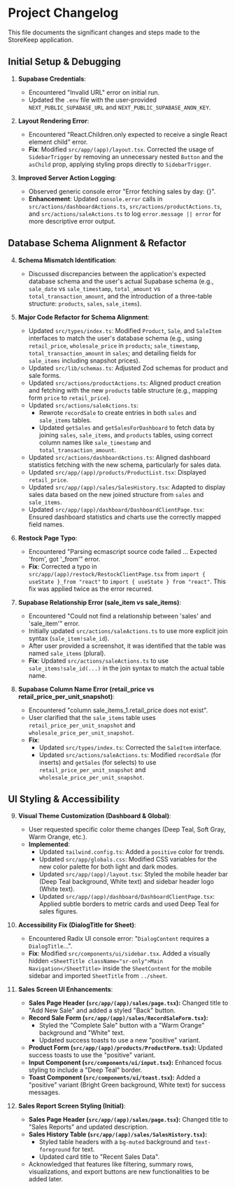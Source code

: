 # Project Changelog

This file documents the significant changes and steps made to the StoreKeep application.

## Initial Setup & Debugging

1.  **Supabase Credentials**:
    *   Encountered "Invalid URL" error on initial run.
    *   Updated the `.env` file with the user-provided `NEXT_PUBLIC_SUPABASE_URL` and `NEXT_PUBLIC_SUPABASE_ANON_KEY`.

2.  **Layout Rendering Error**:
    *   Encountered "React.Children.only expected to receive a single React element child" error.
    *   **Fix**: Modified `src/app/(app)/layout.tsx`. Corrected the usage of `SidebarTrigger` by removing an unnecessary nested `Button` and the `asChild` prop, applying styling props directly to `SidebarTrigger`.

3.  **Improved Server Action Logging**:
    *   Observed generic console error "Error fetching sales by day: {}".
    *   **Enhancement**: Updated `console.error` calls in `src/actions/dashboardActions.ts`, `src/actions/productActions.ts`, and `src/actions/saleActions.ts` to log `error.message || error` for more descriptive error output.

## Database Schema Alignment & Refactor

4.  **Schema Mismatch Identification**:
    *   Discussed discrepancies between the application's expected database schema and the user's actual Supabase schema (e.g., `sale_date` vs `sale_timestamp`, `total_amount` vs `total_transaction_amount`, and the introduction of a three-table structure: `products`, `sales`, `sale_items`).

5.  **Major Code Refactor for Schema Alignment**:
    *   Updated `src/types/index.ts`: Modified `Product`, `Sale`, and `SaleItem` interfaces to match the user's database schema (e.g., using `retail_price`, `wholesale_price` in `products`; `sale_timestamp`, `total_transaction_amount` in `sales`; and detailing fields for `sale_items` including snapshot prices).
    *   Updated `src/lib/schemas.ts`: Adjusted Zod schemas for product and sale forms.
    *   Updated `src/actions/productActions.ts`: Aligned product creation and fetching with the new `products` table structure (e.g., mapping form `price` to `retail_price`).
    *   Updated `src/actions/saleActions.ts`:
        *   Rewrote `recordSale` to create entries in both `sales` and `sale_items` tables.
        *   Updated `getSales` and `getSalesForDashboard` to fetch data by joining `sales`, `sale_items`, and `products` tables, using correct column names like `sale_timestamp` and `total_transaction_amount`.
    *   Updated `src/actions/dashboardActions.ts`: Aligned dashboard statistics fetching with the new schema, particularly for sales data.
    *   Updated `src/app/(app)/products/ProductList.tsx`: Displayed `retail_price`.
    *   Updated `src/app/(app)/sales/SalesHistory.tsx`: Adapted to display sales data based on the new joined structure from `sales` and `sale_items`.
    *   Updated `src/app/(app)/dashboard/DashboardClientPage.tsx`: Ensured dashboard statistics and charts use the correctly mapped field names.

6.  **Restock Page Typo**:
    *   Encountered "Parsing ecmascript source code failed ... Expected 'from', got '_from'" error.
    *   **Fix**: Corrected a typo in `src/app/(app)/restock/RestockClientPage.tsx` from `import { useState }_from "react"` to `import { useState } from "react"`. This fix was applied twice as the error recurred.

7.  **Supabase Relationship Error (sale_item vs sale_items)**:
    *   Encountered "Could not find a relationship between 'sales' and 'sale_item'" error.
    *   Initially updated `src/actions/saleActions.ts` to use more explicit join syntax (`sale_item!sale_id`).
    *   After user provided a screenshot, it was identified that the table was named `sale_items` (plural).
    *   **Fix**: Updated `src/actions/saleActions.ts` to use `sale_items!sale_id(...)` in the join syntax to match the actual table name.

8.  **Supabase Column Name Error (retail_price vs retail_price_per_unit_snapshot)**:
    *   Encountered "column sale_items_1.retail_price does not exist".
    *   User clarified that the `sale_items` table uses `retail_price_per_unit_snapshot` and `wholesale_price_per_unit_snapshot`.
    *   **Fix**:
        *   Updated `src/types/index.ts`: Corrected the `SaleItem` interface.
        *   Updated `src/actions/saleActions.ts`: Modified `recordSale` (for inserts) and `getSales` (for selects) to use `retail_price_per_unit_snapshot` and `wholesale_price_per_unit_snapshot`.

## UI Styling & Accessibility

9.  **Visual Theme Customization (Dashboard & Global)**:
    *   User requested specific color theme changes (Deep Teal, Soft Gray, Warm Orange, etc.).
    *   **Implemented**:
        *   Updated `tailwind.config.ts`: Added a `positive` color for trends.
        *   Updated `src/app/globals.css`: Modified CSS variables for the new color palette for both light and dark modes.
        *   Updated `src/app/(app)/layout.tsx`: Styled the mobile header bar (Deep Teal background, White text) and sidebar header logo (White text).
        *   Updated `src/app/(app)/dashboard/DashboardClientPage.tsx`: Applied subtle borders to metric cards and used Deep Teal for sales figures.

10. **Accessibility Fix (DialogTitle for Sheet)**:
    *   Encountered Radix UI console error: "`DialogContent` requires a `DialogTitle`...".
    *   **Fix**: Modified `src/components/ui/sidebar.tsx`. Added a visually hidden `<SheetTitle className="sr-only">Main Navigation</SheetTitle>` inside the `SheetContent` for the mobile sidebar and imported `SheetTitle` from `../sheet`.

11. **Sales Screen UI Enhancements**:
    *   **Sales Page Header (`src/app/(app)/sales/page.tsx`):** Changed title to "Add New Sale" and added a styled "Back" button.
    *   **Record Sale Form (`src/app/(app)/sales/RecordSaleForm.tsx`):**
        *   Styled the "Complete Sale" button with a "Warm Orange" background and "White" text.
        *   Updated success toasts to use a new "positive" variant.
    *   **Product Form (`src/app/(app)/products/ProductForm.tsx`):** Updated success toasts to use the "positive" variant.
    *   **Input Component (`src/components/ui/input.tsx`):** Enhanced focus styling to include a "Deep Teal" border.
    *   **Toast Component (`src/components/ui/toast.tsx`):** Added a "positive" variant (Bright Green background, White text) for success messages.

12. **Sales Report Screen Styling (Initial)**:
    *   **Sales Page Header (`src/app/(app)/sales/page.tsx`):** Changed title to "Sales Reports" and updated description.
    *   **Sales History Table (`src/app/(app)/sales/SalesHistory.tsx`):**
        *   Styled table headers with a `bg-muted` background and `text-foreground` for text.
        *   Updated card title to "Recent Sales Data".
    *   Acknowledged that features like filtering, summary rows, visualizations, and export buttons are new functionalities to be added later.
